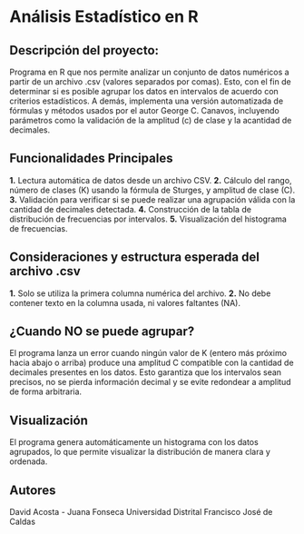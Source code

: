 # Análisis Estadístico en R

## Descripción del proyecto:

Programa en R que nos permite analizar un conjunto de datos numéricos a partir de un archivo .csv (valores separados por comas). Esto, con el fin de determinar si es posible
agrupar los datos en intervalos de acuerdo con criterios estadísticos. A demás, implementa una versión automatizada de fórmulas y métodos usados por el autor George C. Canavos, incluyendo parámetros como la validación de la amplitud (c) de clase y la acantidad de decimales.

## Funcionalidades Principales 

**1.** Lectura automática de datos desde un archivo CSV.
**2.** Cálculo del rango, número de clases (K) usando la fórmula de Sturges, y amplitud de clase (C).
**3.** Validación para verificar si se puede realizar una agrupación válida con la cantidad de decimales detectada.
**4.** Construcción de la tabla de distribución de frecuencias por intervalos.
**5.** Visualización del histograma de frecuencias.

## Consideraciones y estructura esperada del archivo .csv

**1.** Solo se utiliza la primera columna numérica del archivo.
**2.** No debe contener texto en la columna usada, ni valores faltantes (NA).

## ¿Cuando NO se puede agrupar?

El programa lanza un error cuando ningún valor de K (entero más próximo hacia abajo o arriba) produce una amplitud C compatible con la cantidad de decimales presentes en los datos. Esto garantiza que los intervalos sean precisos, no se pierda información decimal y se evite redondear a amplitud de forma arbitraria.

## Visualización 

El programa genera automáticamente un histograma con los datos agrupados, lo que permite visualizar la distribución de manera clara y ordenada.

## Autores

David Acosta - Juana Fonseca
Universidad Distrital Francisco José de Caldas
 
